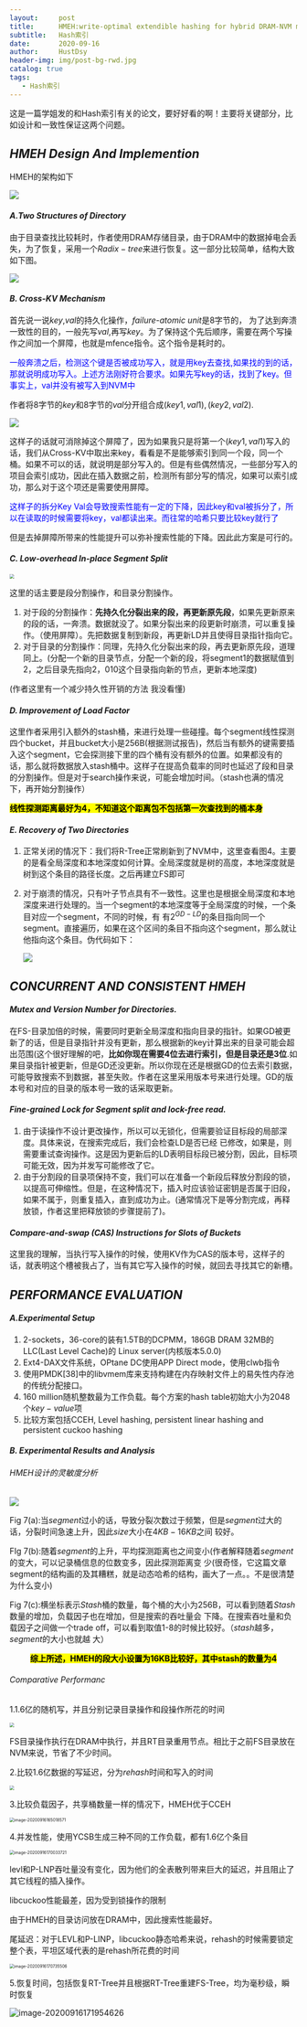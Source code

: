```yaml
---
layout:     post
title:      HMEH:write-optimal extendible hashing for hybrid DRAM-NVM memory
subtitle:   Hash索引
date:       2020-09-16
author:     HustDsy
header-img: img/post-bg-rwd.jpg
catalog: true
tags:
   - Hash索引
---
```


这是一篇学姐发的和Hash索引有关的论文，要好好看的啊！主要将关键部分，比如设计和一致性保证这两个问题。

<!--more-->

## *HMEH Design And Implemention*

HMEH的架构如下

<img src="https://gitee.com/hustdsy/blog-img/raw/master/img/20200915192350.png">

#### *A.Two Structures of Directory*

由于目录查找比较耗时，作者使用DRAM存储目录，由于DRAM中的数据掉电会丢失，为了恢复，采用一个$Radix-tree$来进行恢复。这一部分比较简单，结构大致如下图。

<img src="https://gitee.com/hustdsy/blog-img/raw/master/img/20200915193144.png">

#### *B. Cross-KV Mechanism*

首先说一说$key$,$val$的持久化操作，$failure$-$atomic$ $unit$是8字节的， 为了达到奔溃一致性的目的，一般先写$val$,再写$key$。为了保持这个先后顺序，需要在两个写操作之间加一个屏障，也就是mfence指令。这个指令是耗时的。

<font color=blue>一般奔溃之后，检测这个键是否被成功写入，就是用key去查找,如果找的到的话，那就说明成功写入。上述方法刚好符合要求。如果先写key的话，找到了key。但事实上，val并没有被写入到NVM中</font>

作者将8字节的$key$和8字节的$val$分开组合成$(key1,val1),(key2,val2)$.

<img src="https://gitee.com/hustdsy/blog-img/raw/master/img/20200915201735.png">

这样子的话就可消除掉这个屏障了，因为如果我只是将第一个$(key1,val1)$写入的话，我们从Cross-KV中取出来key，看看是不是能够索引到同一个段，同一个桶。如果不可以的话，就说明是部分写入的。但是有些偶然情况，一些部分写入的项目会索引成功，因此在插入数据之前，检测所有部分写的情况，如果可以索引成功，那么对于这个项还是需要使用屏障。

<font color=blue>这样子的拆分Key Val会导致搜索性能有一定的下降，因此key和val被拆分了，所以在读取的时候需要将key，val都读出来。而往常的哈希只要比较key就行了</font>

但是去掉屏障所带来的性能提升可以弥补搜索性能的下降。因此此方案是可行的。

#### *C. Low-overhead In-place Segment Split*

<img src="https://gitee.com/hustdsy/blog-img/raw/master/img/20200915213414.png" style="zoom:50%">

这里的话主要是段分割操作，和目录分割操作。

1. 对于段的分割操作：<strong>先持久化分裂出来的段，再更新原先段</strong>，如果先更新原来的段的话，一奔溃。数据就没了。如果分裂出来的段更新时崩溃，可以重复操作。（使用屏障）。先把数据复制到新段，再更新LD并且使得目录指针指向它。
2. 对于目录的分割操作：同理，先持久化分裂出来的段，再去更新原先段，道理同上。(分配一个新的目录节点，分配一个新的段，将segment1的数据赋值到2，之后目录先指向2，010这个目录指向新的节点，更新本地深度)

(作者这里有一个减少持久性开销的方法 我没看懂)

#### *D. Improvement of Load Factor*

这里作者采用引入额外的stash桶，来进行处理一些碰撞。每个segment线性探测四个bucket，并且bucket大小是256B(根据测试报告)，然后当有额外的键需要插入这个segment，它会探测接下里的四个桶有没有额外的位置。如果都没有的话，那么就将数据放入stash桶中。这样子在提高负载率的同时也延迟了段和目录的分割操作。但是对于search操作来说，可能会增加时间。（stash也满的情况下，再开始分割操作）

<mark><strong>线性探测距离最好为4，不知道这个距离包不包括第一次查找到的桶本身</strong></mark>

#### *E. Recovery of Two Directories*

1. 正常关闭的情况下：我们将R-Tree正常刷新到了NVM中，这里查看图4。主要的是看全局深度和本地深度如何计算。全局深度就是树的高度，本地深度就是树到这个条目的路径长度。之后再建立FS即可

2. 对于崩溃的情况，只有叶子节点具有不一致性。这里也是根据全局深度和本地深度来进行处理的。当一个segment的本地深度等于全局深度的时候，一个条目对应一个segment，不同的时候，有	有$2^{GD-LD}$的条目指向同一个segment。直接遍历，如果在这个区间的条目不指向这个segment，那么就让他指向这个条目。伪代码如下：

   <img src="https://gitee.com/hustdsy/blog-img/raw/master/img/20200916100810.png">

## *CONCURRENT AND CONSISTENT HMEH*

#### *Mutex and Version Number for Directories.*

在FS-目录加倍的时候，需要同时更新全局深度和指向目录的指针。如果GD被更新了的话，但是目录指针并没有更新，那么根据新的key计算出来的目录可能会超出范围(这个很好理解的吧，<strong>比如你现在需要4位去进行索引，但是目录还是3位</strong>.如果目录指针被更新，但是GD还没更新。所以你现在还是根据GD的位去索引数据，可能导致搜索不到数据，甚至失败。作者在这里采用版本号来进行处理。GD的版本号和对应的目录的版本号一致的话采取更新。

#### *Fine-grained Lock for Segment split and lock-free read.*

1. 由于读操作不设计更改操作，所以可以无锁化，但需要验证目标段的局部深度。具体来说，在搜索完成后，我们会检查LD是否已经
   已修改，如果是，则需要重试查询操作。这是因为更新后的LD表明目标段已被分割，因此，目标项可能无效，因为并发写可能修改了它。
2. 由于分割段的目录项保持不变，我们可以在准备一个新段后释放分割段的锁，以提高可伸缩性。但是，在这种情况下，插入时应该验证密钥是否属于旧段，如果不属于，则重复插入，直到成功为止。(通常情况下是等分割完成，再释放锁，作者这里把释放锁的步骤提前了)。

#### *Compare-and-swap (CAS) Instructions for Slots of Buckets*

这里我的理解，当执行写入操作的时候，使用KV作为CAS的版本号，这样子的话，就表明这个槽被我占了，当有其它写入操作的时候，就回去寻找其它的新槽。

## *PERFORMANCE EVALUATION*

#### *A.Experimental Setup*

1. 2-sockets，36-core的装有1.5TB的DCPMM，186GB DRAM  32MB的LLC(Last Level Cache)的 Linux server(内核版本5.0.0)
2. Ext4-DAX文件系统，OPtane DC使用APP Direct mode，使用clwb指令
3. 使用PMDK[38]中的libvmem库来支持构建在内存映射文件上的易失性内存池的传统分配接口。
4. 160 million随机整数最为工作负载。每个方案的hash table初始大小为2048个$key-value$项
5. 比较方案包括CCEH, Level hashing, persistent linear hashing and persistent cuckoo hashing

#### *B. Experimental Results and Analysis*

###### HMEH设计的灵敏度分析

<img src="https://gitee.com/hustdsy/blog-img/raw/master/img/20200916153515.png">

Fig 7(a):当$segment$过小的话，导致分裂次数过于频繁，但是$segment$过大的话，分裂时间急速上升，因此$size$大小在$4KB-16KB$之间   			   较好。

FIg 7(b):随着$segment$的上升，平均探测距离也之间变小(作者解释随着$segment$的变大，可以记录桶信息的位数变多，因此探测距离变   			  少(很奇怪，它这篇文章segment的结构画的及其糟糕，就是动态哈希的结构，画大了一点。。不是很清楚为什么变小)

Fig 7(c):横坐标表示$Stash$桶的数量，每个桶的大小为256B，可以看到随着$Stash$数量的增加，负载因子也在增加，但是搜索的吞吐量会 			  下降。在搜索吞吐量和负载因子之间做一个trade off，可以看到取值1-8的时候比较好。（$stash$越多，$segment$的大小也就越	         			   大）

<center><mark><strong>综上所述，HMEH的段大小设置为16KB比较好，其中stash的数量为4</strong></mark></center>

###### *Comparative Performanc*

1.1.6亿的随机写，并且分别记录目录操作和段操作所花的时间

<img src="https://gitee.com/hustdsy/blog-img/raw/master/img/image-20200916163027888.png" style="zoom:50%">

FS目录操作执行在DRAM中执行，并且RT目录重用节点。相比于之前FS目录放在NVM来说，节省了不少时间。

2.比较1.6亿数据的写延迟，分为$rehash$时间和写入的时间

<img src="https://gitee.com/hustdsy/blog-img/raw/master/img/20200916164130.png" style="zoom:50%">

3.比较负载因子，共享桶数量一样的情况下，HMEH优于CCEH

<img src="https://gitee.com/hustdsy/blog-img/raw/master/img/image-20200916165018571.png" alt="image-20200916165018571" style="zoom:50%;" />

4.并发性能，使用YCSB生成三种不同的工作负载，都有1.6亿个条目

<img src="https://gitee.com/hustdsy/blog-img/raw/master/img/image-20200916170033721.png" alt="image-20200916170033721" style="zoom:50%;" />

levl和P-LNP吞吐量没有变化，因为他们的全表散列带来巨大的延迟，并且阻止了其它线程的插入操作。

libcuckoo性能最差，因为受到锁操作的限制

由于HMEH的目录访问放在DRAM中，因此搜索性能最好。

尾延迟：对于LEVL和P-LINP，libcuckoo静态哈希来说，rehash的时候需要锁定整个表，平坦区域代表的是rehash所花费的时间

<img src="https://gitee.com/hustdsy/blog-img/raw/master/img/image-20200916170735506.png" alt="image-20200916170735506" style="zoom:50%;" />

5.恢复时间，包括恢复RT-Tree并且根据RT-Tree重建FS-Tree，均为毫秒级，瞬时恢复

![image-20200916171954626](https://gitee.com/hustdsy/blog-img/raw/master/img/image-20200916171954626.png)

